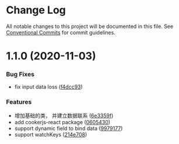 # Change Log

All notable changes to this project will be documented in this file.
See [Conventional Commits](https://conventionalcommits.org) for commit guidelines.

# 1.1.0 (2020-11-03)


### Bug Fixes

* fix input data loss ([f4dcc93](https://github.com/CroatiaParanoia/cooker/commit/f4dcc93093c1b0f82eddcd7a4c979201b492e890))


### Features

* 增加基础的类， 并建立数据联系 ([6e3359f](https://github.com/CroatiaParanoia/cooker/commit/6e3359fd0e0185c7ab8af6837af9be874ade4980))
* add cookerjs-react package ([0605430](https://github.com/CroatiaParanoia/cooker/commit/060543048c4204de37453a396df661dccdc379c2))
* support dynamic field to bind data ([9979177](https://github.com/CroatiaParanoia/cooker/commit/9979177948685adb7acaa5ff839f898c701cb23a))
* support watchKeys ([214e708](https://github.com/CroatiaParanoia/cooker/commit/214e7085ae807e9fda43de507c3da05da3ade3b6))

